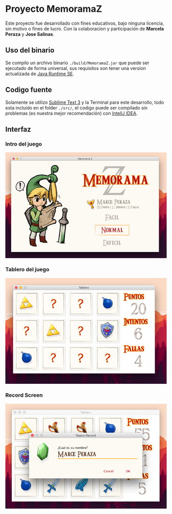 # Proyecto MemoramaZ

Este proyecto fue desarrollado con fines educativos, bajo ninguna licencia, sin motivo o fines de lucro.
Con la colaboracion y participación de **Marcela Peraza** y **Jose Salinas**.

## Uso del binario

Se compilo un archivo binario `./build/MemoramaZ.jar` que puede ser ejecutado de forma universal, sus requisitos son tener una version actualizada de [Java Runtime SE](http://www.oracle.com/technetwork/java/javase/downloads/jre8-downloads-2133155.html).

## Codigo fuente

Solamente se utilizo [Sublime Text 3](https://www.sublimetext.com/) y la Terminal para este desarrollo, todo esta incluido en el folder `./src/`, el codigo puede ser compilado sin problemas (es nuestra mejor recomendación) con [IntellJ IDEA](https://www.jetbrains.com/idea/).

## Interfaz

### Intro del juego

![Intro del juego](./intro.png)

### Tablero del juego

![Tablero del juego](./game.png)

### Record Screen

![Record Screen](./record.png)